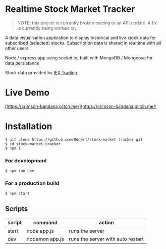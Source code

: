 # Realtime Stock Market Tracker

> NOTE: this project is currently broken oweing to an API update. A fix is currently being worked on.

A data visualisation application to display historical and live stock data for subscribed (selected) stocks. Subscription data is shared in realtime with all other users.

Node / express app using socket.io, built with MongoDB / Mongoose for data persistance

Stock data provided by [IEX Trading](https://iextrading.com/)

# Live Demo
[https://crimson-bandana.glitch.me/](https://crimson-bandana.glitch.me/)

# Installation
```
$ git clone https://github.com/Oddert/stock-market-tracker.git
$ cd stock-market-tracker
$ npm i
```
### For development
```
$ npm run dev
```
### For a production build
```
$ npm start
```

## Scripts
| script | command                                        | action
|--------|------------------------------------------------|------------------------------------------------|
| start  | node app.js                                    | runs the server                                |
| dev | nodemon app.js                                 | runs the server with auto restart              |